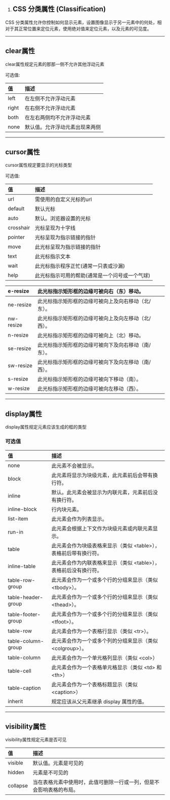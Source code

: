 1. ## CSS 分类属性 \(Classification\)

CSS 分类属性允许你控制如何显示元素，设置图像显示于另一元素中的何处，相对于其正常位置来定位元素，使用绝对值来定位元素，以及元素的可见度。

---

## clear属性

clear属性规定元素的那那一侧不允许其他浮动元素

可选值:

| 值 | 描述 |
| :--- | :--- |
| left | 在左侧不允许浮动元素 |
| right | 在右侧不允许浮动元素 |
| both | 在左右两侧均不允许浮动元素 |
| none | 默认值。允许浮动元素出现来两侧 |

---

## cursor属性

cursor属性规定要显示的光标类型

可选值:

| 值 | 描述 |
| :--- | :--- |
| url | 需使用的自定义光标的url |
| default | 默认光标 |
| auto | 默认。浏览器设置的光标 |
| crosshair | 光标呈现为十字线 |
| pointer | 光标呈现为指示链接的指针 |
| move | 此光标呈现为指示链接的指针 |
| text | 此光标指示文本 |
| wait | 此光标指示程序正忙\(通常一只表或沙漏\) |
| help | 此光标指示可用的帮助\(通常是一个问号或一个气球\) |

| e-resize | 此光标指示矩形框的边缘可被向右（东）移动。 |
| :--- | :--- |
| ne-resize | 此光标指示矩形框的边缘可被向上及向右移动（北/东）。 |
| nw-resize | 此光标指示矩形框的边缘可被向上及向左移动（北/西）。 |
| n-resize | 此光标指示矩形框的边缘可被向上（北）移动。 |
| se-resize | 此光标指示矩形框的边缘可被向下及向右移动（南/东）。 |
| sw-resize | 此光标指示矩形框的边缘可被向下及向左移动（南/西）。 |
| s-resize | 此光标指示矩形框的边缘可被向下移动（南）。 |
| w-resize | 此光标指示矩形框的边缘可被向左移动（西）。 |

---

## display属性

display属性规定元素应该生成的框的类型

### 可选值

| 值 | 描述 |
| :--- | :--- |
| none | 此元素不会被显示。 |
| block | 此元素将显示为块级元素，此元素前后会带有换行符。 |
| inline | 默认。此元素会被显示为内联元素，元素前后没有换行符。 |
| inline-block | 行内块元素。 |
| list-item | 此元素会作为列表显示。 |
| run-in | 此元素会根据上下文作为块级元素或内联元素显示。 |
| table | 此元素会作为块级表格来显示（类似 &lt;table&gt;），表格前后带有换行符。 |
| inline-table | 此元素会作为内联表格来显示（类似 &lt;table&gt;），表格前后没有换行符。 |
| table-row-group | 此元素会作为一个或多个行的分组来显示（类似 &lt;tbody&gt;）。 |
| table-header-group | 此元素会作为一个或多个行的分组来显示（类似 &lt;thead&gt;）。 |
| table-footer-group | 此元素会作为一个或多个行的分组来显示（类似 &lt;tfoot&gt;）。 |
| table-row | 此元素会作为一个表格行显示（类似 &lt;tr&gt;）。 |
| table-column-group | 此元素会作为一个或多个列的分组来显示（类似 &lt;colgroup&gt;）。 |
| table-column | 此元素会作为一个单元格列显示（类似 &lt;col&gt;） |
| table-cell | 此元素会作为一个表格单元格显示（类似 &lt;td&gt; 和 &lt;th&gt;） |
| table-caption | 此元素会作为一个表格标题显示（类似 &lt;caption&gt;） |
| inherit | 规定应该从父元素继承 display 属性的值。 |

---

## visibility属性

visibility属性规定元素是否可见

| 值 | 描述 |
| :--- | :--- |
| visible | 默认值。元素是可见的 |
| hidden | 元素是不可见的 |
| collapse | 当在表格元素中使用时，此值可删除一行或一列，但是不会影响表格的布局。 |



